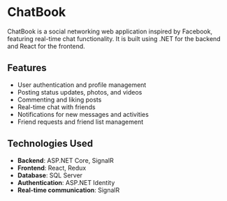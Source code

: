 # ChatBook

ChatBook is a social networking web application inspired by Facebook, featuring real-time chat functionality. It is built using .NET for the backend and React for the frontend.

## Features

- User authentication and profile management
- Posting status updates, photos, and videos
- Commenting and liking posts
- Real-time chat with friends
- Notifications for new messages and activities
- Friend requests and friend list management

## Technologies Used

- **Backend**: ASP.NET Core, SignalR
- **Frontend**: React, Redux
- **Database**: SQL Server
- **Authentication**: ASP.NET Identity
- **Real-time communication**: SignalR
